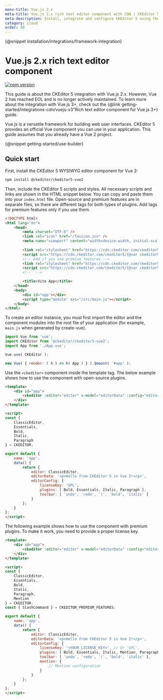```yaml
---
menu-title: Vue.js 2.x
meta-title: Vue.js 2.x rich text editor component with CDN | CKEditor 5 documentation
meta-description: Install, integrate and configure CKEditor 5 using the Vue.js 2.x component with CDN.
category: cloud
order: 40
---
```


{@snippet installation/integrations/framework-integration}

# Vue.js 2.x rich text editor component

<p>
	<a href="https://www.npmjs.com/package/@ckeditor/ckeditor5-vue2" target="_blank" rel="noopener">
		<img src="https://badge.fury.io/js/%40ckeditor%2Fckeditor5-vue2.svg" alt="npm version" loading="lazy">
	</a>
</p>

<info-box warning>
	This guide is about the CKEditor&nbsp;5 integration with Vue.js 2.x. However, Vue 2 has reached EOL and is no longer actively maintained. To learn more about the integration with Vue.js 3+, check out the {@link getting-started/integrations-cdn/vuejs-v3"Rich text editor component for Vue.js 3+} guide.
</info-box>

Vue.js is a versatile framework for building web user interfaces. CKEditor&nbsp;5 provides an official Vue component you can use in your application. This guide assumes that you already have a Vue 2 project.

{@snippet getting-started/use-builder}

## Quick start

First, install the CKEditor&nbsp;5 WYSIWYG editor component for Vue 2:

```bash
npm install @ckeditor/ckeditor5-vue2
```

Then, include the CKEditor&nbsp;5 scripts and styles. All necessary scripts and links are shown in the HTML snippet below. You can copy and paste them into your `index.html` file. Open-source and premium features are in separate files, so there are different tags for both types of plugins. Add tags for premium features only if you use them.

```html
<!DOCTYPE html>
<html lang="en">
	<head>
		<meta charset="UTF-8" />
		<link rel="icon" href="/favicon.ico" />
		<meta name="viewport" content="width=device-width, initial-scale=1.0" />
		
		<link rel="stylesheet" href="https://cdn.ckeditor.com/ckeditor5/{@var ckeditor5-version}/ckeditor5.css" />
		<script src="https://cdn.ckeditor.com/ckeditor5/{@var ckeditor5-version}/ckeditor5.umd.js"></script>
		<!-- Add if you use premium features -->
		<link rel="stylesheet" href="https://cdn.ckeditor.com/ckeditor5-premium-features/{@var ckeditor5-version}/ckeditor5-premium-features.css" />
		<script src="https://cdn.ckeditor.com/ckeditor5/{@var ckeditor5-version}/ckeditor5-premium-features.umd.js"></script>
		<!--  -->

		<title>Vite App</title>
	</head>
	<body>
		<div id="app"></div>
		<script type="module" src="/src/main.js"></script>
	</body>
</html>

```

To create an editor instance, you must first import the editor and the component modules into the root file of your application (for example, `main.js` when generated by create-vue).

```js
import Vue from 'vue';
import CKEditor from '@ckeditor/ckeditor5-vue2';
import App from './App.vue';

Vue.use( CKEditor );

new Vue( { render: ( h ) => h( App ) } ).$mount( '#app' );
```

Use the `<ckeditor>` component inside the template tag. The below example shows how to use the component with open-source plugins.

```html
<template>
	<div id="app">
		<ckeditor :editor="editor" v-model="editorData" :config="editorConfig"></ckeditor>
	</div>
</template>

<script>
const {
	ClassicEditor,
	Essentials,
	Bold,
	Italic,
	Paragraph
} = CKEDITOR;

export default {
	name: 'app',
	data() {
		return {
			editor: ClassicEditor,
			editorData: '<p>Hello from CKEditor 5 in Vue 2!</p>',
			editorConfig: {
				licenseKey: 'GPL',
				plugins: [ Bold, Essentials, Italic, Paragraph ],
				toolbar: [ 'undo', 'redo', '|', 'bold', 'italic' ]
			}
		};
	}
};
</script>
```

The following example shows how to use the component with premium plugins. To make it work, you need to provide a proper license key.

```html
<template>
	<div id="app">
		<ckeditor :editor="editor" v-model="editorData" :config="editorConfig"></ckeditor>
	</div>
</template>

<script>
const {
	ClassicEditor,
	Essentials,
	Bold,
	Italic,
	Paragraph,
	Mention
} = CKEDITOR;
const { SlashCommand } = CKEDITOR_PREMIUM_FEATURES;

export default {
	name: 'app',
	data() {
		return {
			editor: ClassicEditor,
			editorData: '<p>Hello from CKEditor 5 in Vue 2!</p>',
			editorConfig: {
				licenseKey: '<YOUR_LICENSE_KEY>', // Or 'GPL'.
				plugins: [ Bold, Essentials, Italic, Mention, Paragraph, SlashCommand ],
				toolbar: [ 'undo', 'redo', '|', 'bold', 'italic' ],
				mention: { 
					// Mention configuration
				}
			}
		};
	}
};
</script>
```

